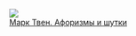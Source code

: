 ![](/books/sf/Марк%20Твен/Марк%20Твен.%20Афоризмы%20и%20шутки.jpg)  
[Марк Твен. Афоризмы и шутки](/books/sf/Марк%20Твен/Марк%20Твен.%20Афоризмы%20и%20шутки)
